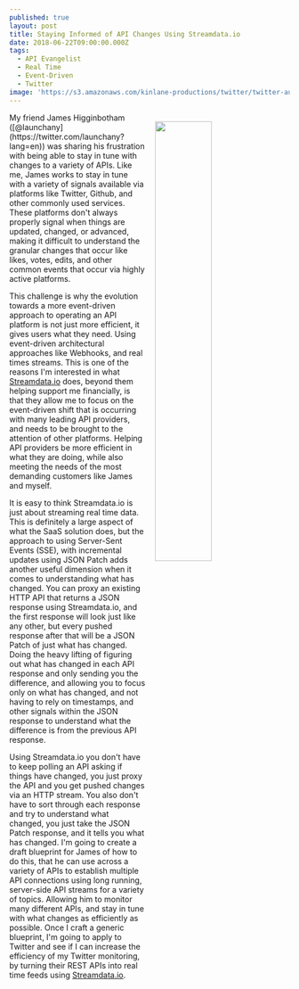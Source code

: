 ```yaml
---
published: true
layout: post
title: Staying Informed of API Changes Using Streamdata.io
date: 2018-06-22T09:00:00.000Z
tags:
  - API Evangelist
  - Real Time
  - Event-Driven
  - Twitter
image: 'https://s3.amazonaws.com/kinlane-productions/twitter/twitter-automation.png'
---
```

<p><img src="{{ page.image }}" width="45%" align="right" style="padding: 15px;" /></p>My friend James Higginbotham ([@launchany](https://twitter.com/launchany?lang=en)) was sharing his frustration with being able to stay in tune with changes to a variety of APIs. Like me, James works to stay in tune with a variety of signals available via platforms like Twitter, Github, and other commonly used services. These platforms don't always properly signal when things are updated, changed, or advanced, making it difficult to understand the granular changes that occur like likes, votes, edits, and other common events that occur via highly active platforms.

This challenge is why the evolution towards a more event-driven approach to operating an API platform is not just more efficient, it gives users what they need. Using event-driven architectural approaches like Webhooks, and real times streams. This is one of the reasons I'm interested in what [Streamdata.io](http://streamdata.io) does, beyond them helping support me financially, is that they allow me to focus on the event-driven shift that is occurring with many leading API providers, and needs to be brought to the attention of other platforms. Helping API providers be more efficient in what they are doing, while also meeting the needs of the most demanding customers like James and myself.

It is easy to think Streamdata.io is just about streaming real time data. This is definitely a large aspect of what the SaaS solution does, but the approach to using Server-Sent Events (SSE), with incremental updates using JSON Patch adds another useful dimension when it comes to understanding what has changed. You can proxy an existing HTTP API that returns a JSON response using Streamdata.io, and the first response will look just like any other, but every pushed response after that will be a JSON Patch of just what has changed. Doing the heavy lifting of figuring out what has changed in each API response and only sending you the difference, and allowing you to focus only on what has changed, and not having to rely on timestamps, and other signals within the JSON response to understand what the difference is from the previous API response.

Using Streamdata.io you don't have to keep polling an API asking if things have changed, you just proxy the API and you get pushed changes via an HTTP stream. You also don't have to sort through each response and try to understand what changed, you just take the JSON Patch response, and it tells you what has changed. I'm going to create a draft blueprint for James of how to do this, that he can use across a variety of APIs to establish multiple API connections using long running, server-side API streams for a variety of topics. Allowing him to monitor many different APIs, and stay in tune with what changes as efficiently as possible. Once I craft a generic blueprint, I'm going to apply to Twitter and see if I can increase the efficiency of my Twitter monitoring, by turning their REST APIs into real time feeds using [Streamdata.io](http://streamdata.io).
